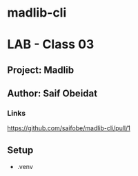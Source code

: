 # madlib-cli

# LAB - Class 03
## Project: Madlib
## Author: Saif Obeidat
### Links 
https://github.com/saifobe/madlib-cli/pull/1
## Setup
- .venv

